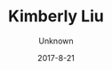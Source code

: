 ---
title: 'Kimberly Liu'
sections:
    -
        heading: Marionette
        template: gallery
        images:
            - 42b99a3fbdc6089cc8eff8110fb07f621b884857
            - 42b99a3fbdc6089cc8eff8110fb07f621b884857
            - 42b99a3fbdc6089cc8eff8110fb07f621b884857
            - 42b99a3fbdc6089cc8eff8110fb07f621b884857
            - 42b99a3fbdc6089cc8eff8110fb07f621b884857
        body: "<p>&nbsp;</p>\n\n<p>This game was made for the Game Maker ToolKit Game Jam in 2017, the topic was multiple uses of a single game element/mechanic. In this game you as need to put on a puppet show, performing actions to tell the story of a brave pirate. The audience will react to you actions and if they are happy, you win. If not, lights are out and so are you.&nbsp;</p>\n\n<p>Role: Game designer, 2D artist</p>\n\n<p>&nbsp;</p>\n\n<p><span><a href=\"https://putaitu.itch.io/super-marionette\">itch.io link</a></span></p>\n"
    -
        template: gallery
        heading: HangoVR
        body: "<p><span>HangoVR is a fast-paced&nbsp;2 players collaborative party game in VR</span>. The game is made during&nbsp;Nordic Game Jam 2017. It is design with a strong social aspect in mind, where we explored the possibility of multiplayer game play in VR.&nbsp;</p>\n\n<p>So you wake up at your friend&#39;s place after a crazy party, and it&#39;s a MESS. It&#39;s already afternoon, your friend&#39;s parents are coming home in a few minutes.</p>\n\n<p>Both of you have to work together to fix the place. Players at the PC will look at photos of the room and assist the player in VR to place items in the right place, or to throw them out the window.</p>\n\n<p><span>Role: Game designer, 3D artist, project management</span></p>\n\n<p><a href=\"https://rugerfred.itch.io/hangovr\">itch.io link</a></p>\n"
        images:
            - 2e76a5f5c4ec9d079b2aa0639c820e5fe8008176
            - 46723e68fbd4b4be1bfc7b788ca347fd92da0af5
            - 4c2eecb3962e54b5df6135a22ccae0f9cc1054ff
            - 98a09a52ad48fbf874936a3512db73f608d894fb
            - c260e513d07e7d085c8ff1c51b16611b6b9a2e8f
        video: pUm79WxWAms
    -
        template: gallery
        heading: 'Dead Water'
        body: "<p>Dead Water is made in my first year of study at ITU. It is a<span>&nbsp;fish tank horror game where you &nbsp;play as a fish in a tank where the filter in blocked. The water becomes murky and you need to solve puzzles to make the filter run again while avoiding enemy fish.&nbsp;</span></p>\n\n<p><span>The concept was inspired from my experience having a fish tank. I realised that fish, although quite harmless looking, are actually very brutal. Countless time i wake up and find a clean eaten set of skeleton or fish swimming with half its body gone. My idea was it is actually rather scary if you have limited space to move in, where it is dark and murky and you can barely know where the enemies are .</span></p>\n\n<p><span>Role: Game designer, 3D artist, animator, project management</span></p>\n\n<p><a href=\"https://kimberlyliu.itch.io/dead-water\">itch.io link</a></p>\n\n<p>&nbsp;</p>\n"
        video: e4ratJmJJs8
    -
        template: gallery
        heading: 'H-H-Hi?'
        body: "<p>This is a first person PC game about social anxiety. You need to find the girl you met on Tinder for the first time, you got a photo of her but there are so many people in the bar. If you keep waving the wrong person over it&#39;s so embarrasing that you&#39;ll have to leave. So you have to be careful before you make your move!</p>\n\n<p>This game is made in Global Game Jam 2016 with the theme &quot;wave&quot;.&nbsp;</p>\n\n<p>Role: Game designer, 2D artist, level design</p>\n\n<p><a href=\"https://kimberlyliu.itch.io/dead-water\">itch.io link</a></p>\n"
        images:
            - a0ef0e682424a3189330155397bfaf3fe93b6b13
            - 15dda4c014c93c10c0e562f96226b6354f993bb5
description: 'Game designer studying at IT University of Copenhafen'
meta:
    id: c0dbf5584529ccfd8fe87fe4594ea69819a59d08
    parentId: ""
    language: en
date: '2017-8-21'
author: Unknown
permalink: /
layout: sectionPage
---